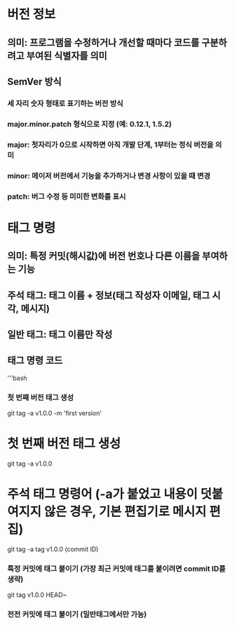 # 버전 정보
## 의미: 프로그램을 수정하거나 개선할 때마다 코드를 구분하려고 부여된 식별자를 의미
## SemVer 방식
### 세 자리 숫자 형태로 표기하는 버전 방식
### major.minor.patch 형식으로 지정 (예: 0.12.1, 1.5.2)
### major: 첫자리가 0으로 시작하면 아직 개발 단계, 1부터는 정식 버전을 의미
### minor: 메이저 버전에서 기능을 추가하거나 변경 사항이 있을 때 변경
### patch: 버그 수정 등 미미한 변화를 표시

# 태그 명령
## 의미: 특정 커밋(해시값)에 버전 번호나 다른 이름을 부여하는 기능
## 주석 태그: 태그 이름 + 정보(태그 작성자 이메일, 태그 시각, 메시지)
## 일반 태그: 태그 이름만 작성

## 태그 명령 코드

'''bash
### 첫 번째 버전 태그 생성


git tag -a v1.0.0 -m 'first version'
# 첫 번째 버전 태그 생성

git tag -a v1.0.0
# 주석 태그 명령어 (-a가 붙었고 내용이 덧붙여지지 않은 경우, 기본 편집기로 메시지 편집)


git tag -a tag v1.0.0 (commit ID)
### 특정 커밋에 태그 붙이기 (가장 최근 커밋에 태그를 붙이려면 commit ID를 생략)


git tag v1.0.0 HEAD~
### 전전 커밋에 태그 붙이기 (밀반태그에서만 가능)
